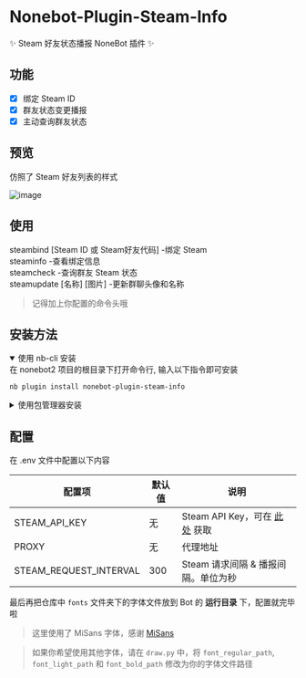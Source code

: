 # Nonebot-Plugin-Steam-Info
✨ Steam 好友状态播报 NoneBot 插件 ✨

## 功能
- [x] 绑定 Steam ID
- [x] 群友状态变更播报
- [x] 主动查询群友状态

## 预览
仿照了 Steam 好友列表的样式

![image](./preview.png)

## 使用
steambind [Steam ID 或 Steam好友代码] -绑定 Steam   
steaminfo -查看绑定信息   
steamcheck -查询群友 Steam 状态   
steamupdate [名称] [图片] -更新群聊头像和名称

> 记得加上你配置的命令头哦

## 安装方法
<details open>
<summary>使用 nb-cli 安装</summary>
在 nonebot2 项目的根目录下打开命令行, 输入以下指令即可安装

    nb plugin install nonebot-plugin-steam-info

</details>

<details>
<summary>使用包管理器安装</summary>
在 nonebot2 项目的插件目录下, 打开命令行, 根据你使用的包管理器, 输入相应的安装命令

<details>
<summary>pip</summary>

    pip install nonebot-plugin-steam-info
</details>
<details>
<summary>pdm</summary>

    pdm add nonebot-plugin-steam-info
</details>
<details>
<summary>poetry</summary>

    poetry add nonebot-plugin-steam-info
</details>
<details>
<summary>conda</summary>

    conda install nonebot-plugin-steam-info
</details>

打开 nonebot2 项目根目录下的 `pyproject.toml` 文件, 在 `[tool.nonebot]` 部分追加写入

    plugins = ["nonebot_plugin_steam_info"]

</details>




## 配置
在 .env 文件中配置以下内容

| 配置项 | 默认值 | 说明 |
| --- | --- | --- |
| STEAM_API_KEY | 无 | Steam API Key，可在 [此处](https://partner.steamgames.com/doc/webapi_overview/auth) 获取 |
| PROXY | 无 | 代理地址 |
| STEAM_REQUEST_INTERVAL | 300 | Steam 请求间隔 & 播报间隔。单位为秒 |

最后再把仓库中 `fonts` 文件夹下的字体文件放到 Bot 的 **运行目录** 下，配置就完毕啦

> 这里使用了 MiSans 字体，感谢 [MiSans](https://hyperos.mi.com/font/zh/)

>如果你希望使用其他字体，请在 `draw.py` 中，将 `font_regular_path`, `font_light_path` 和 `font_bold_path` 修改为你的字体文件路径
